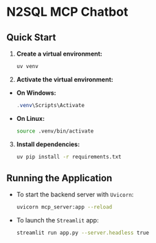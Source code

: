 # N2SQL MCP Chatbot

## Quick Start

1) **Create a virtual environment:**

    ```sh
    uv venv
    ```

2) **Activate the virtual environment:**

- **On Windows:**

    ```powershell
    .venv\Scripts\Activate
    ```

- **On Linux:**

    ```sh
    source .venv/bin/activate
    ```

3) **Install dependencies:**

    ```sh
    uv pip install -r requirements.txt
    ```

## Running the Application

- To start the backend server with `Uvicorn`:

  ```sh
  uvicorn mcp_server:app --reload
  ```

- To launch the `Streamlit` app:

  ```sh
  streamlit run app.py --server.headless true
  ```
